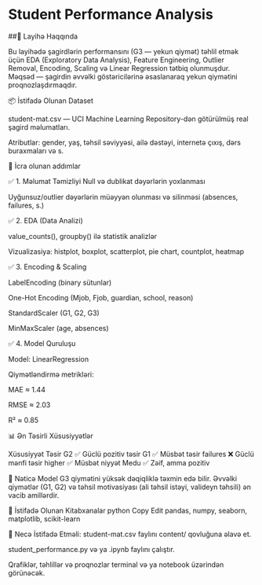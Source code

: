 # Student Performance Analysis

##🎯 Layihə Haqqında

Bu layihədə şagirdlərin performansını (G3 — yekun qiymət) təhlil etmək üçün EDA (Exploratory Data Analysis), Feature Engineering, Outlier Removal, Encoding, Scaling və Linear Regression tətbiq olunmuşdur. Məqsəd — şagirdin əvvəlki göstəricilərinə əsaslanaraq yekun qiymətini proqnozlaşdırmaqdır.

📦 İstifadə Olunan Dataset

student-mat.csv — UCI Machine Learning Repository-dən götürülmüş real şagird məlumatları.

Atributlar: gender, yaş, təhsil səviyyəsi, ailə dəstəyi, internetə çıxış, dərs buraxmaları və s.

🔧 İcra olunan addımlar

✅ 1. Məlumat Təmizliyi 
Null və dublikat dəyərlərin yoxlanması

Uyğunsuz/outlier dəyərlərin müəyyən olunması və silinməsi (absences, failures, s.)

✅ 2. EDA (Data Analizi) 

value_counts(), groupby() ilə statistik analizlər

Vizualizasiya: histplot, boxplot, scatterplot, pie chart, countplot, heatmap

✅ 3. Encoding & Scaling 

LabelEncoding (binary sütunlar)

One-Hot Encoding (Mjob, Fjob, guardian, school, reason)

StandardScaler (G1, G2, G3)

MinMaxScaler (age, absences)

✅ 4. Model Quruluşu 

Model: LinearRegression

Qiymətləndirmə metrikləri:

MAE ≈ 1.44

RMSE ≈ 2.03

R² ≈ 0.85

📊 Ən Təsirli Xüsusiyyətlər

Xüsusiyyət	Təsir
G2	✅ Güclü pozitiv təsir
G1	✅ Müsbət təsir
failures	❌ Güclü mənfi təsir
higher	✅ Müsbət niyyət
Medu	✅ Zəif, amma pozitiv

📌 Nəticə
Model G3 qiymətini yüksək dəqiqliklə təxmin edə bilir. Əvvəlki qiymətlər (G1, G2) və təhsil motivasiyası (ali təhsil istəyi, valideyn təhsili) ən vacib amillərdir.

🧪 İstifadə Olunan Kitabxanalar
python
Copy
Edit
pandas, numpy, seaborn, matplotlib, scikit-learn

🚀 Necə İstifadə Etməli:
student-mat.csv faylını content/ qovluğuna əlavə et.

student_performance.py və ya .ipynb faylını çalıştır.

Qrafiklər, təhlillər və proqnozlar terminal və ya notebook üzərindən görünəcək.

